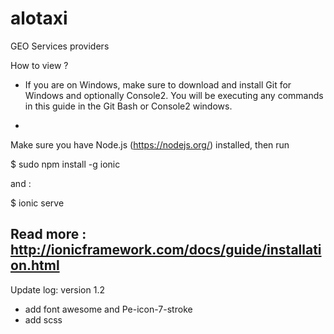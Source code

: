# alotaxi
GEO Services providers

How to view ?

- If you are on Windows, make sure to download and install Git for Windows and optionally Console2. You will be executing any commands in this guide in the Git Bash or Console2 windows.

- 
Make sure you have Node.js (https://nodejs.org/) installed, then run

$ sudo npm install -g ionic

and :

$ ionic serve

Read more :
http://ionicframework.com/docs/guide/installation.html
--
Update log:
version 1.2
- add font awesome and Pe-icon-7-stroke
- add scss


